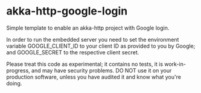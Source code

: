 # akka-http-google-login
Simple template to enable an akka-http project with Google login.

In order to run the embedded server you need to set the environment variable GOOGLE_CLIENT_ID to your client ID 
as provided to you by Google; and GOOGLE_SECRET to the respective client secret.

Please treat this code as experimental; it contains no tests, it is work-in-progress, and may have security problems.
DO NOT use it on your production software, unless you have audited it and know what you're doing.

